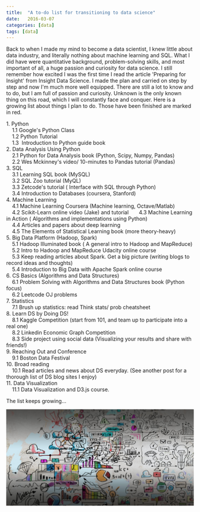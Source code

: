 ```yaml
---
title:  "A to-do list for transitioning to data science"
date:   2016-03-07
categories: [data]
tags: [data]
---
```

Back to when I made my mind to become a data scientist, I knew little about data industry, and literally nothing about machine learning and SQL. What I did have were quantitative background, problem-solving skills, and most important of all, a huge passion and curiosity for data science. I still remember how excited I was the first time I read the article 'Preparing for Insight' from Insight Data Science. I made the plan and carried on step by step and now I'm much more well equipped. There are still a lot to know and to do, but I am full of passion and curiosity. Unknown is the only known thing on this road, which I will constantly face and conquer. Here is a growing list about things I plan to do. Those have been finished are marked in red.


1. Python  
    1.1 Google's Python Class   
    1.2 Python Tutorial  
    1.3  Introduction to Python guide book  
2. Data Analysis Using Python  
    2.1 Python for Data Analysis book (Python, Scipy, Numpy, Pandas)   
    2.2 Wes Mckinney's video/ 10-minutes to Pandas tutorial (Pandas)  
3. SQL  
    3.1 Learning SQL book (MySQL)  
    3.2 SQL Zoo tutorial (MyQL)  
    3.3 Zetcode's tutorial ( Interface with SQL through Python)  
    3.4 Introduction to Databases (coursera, Stanford)  
4. Machine Learning  
    4.1 Machine Learning Coursera (Machine learning, Octave/Matlab)  
    4.2 Scikit-Learn online video (Jake) and tutorial   
    4.3 Machine Learning in Action ( Algorithms and implementations using Python)  
    4.4 Articles and papers about deep learning  
    4.5 The Elements of Statistical Learning book (more theory-heavy)  
5. Big Data Platform (Hadoop, Spark)  
    5.1 Hadoop Illuminated book ( A general intro to Hadoop and MapReduce)  
    5.2 Intro to Hadoop and MapReduce Udacity online course  
    5.3 Keep reading articles about Spark. Get a big picture (writing blogs to record ideas and thoughts)  
    5.4 Introduction to Big Data with Apache Spark online course    
6. CS Basics (Algorithms and Data Structures)  
    6.1 Problem Solving with Algorithms and Data Structures book (Python focus)  
    6.2 Leetcode OJ problems  
7. Statistics  
    7.1 Brush up statistics: read Think stats/ prob cheatsheet  
8. Learn DS by Doing DS!  
    8.1 Kaggle Competition (start from 101, and team up to participate into a real one)  
    8.2 Linkedin Economic Graph Competition  
    8.3 Side project using social data (Visualizing your results and share with friends!)  
9. Reaching Out and Conference  
    9.1 Boston Data Festival  
10. Broad reading  
    10.1 Read articles and news about DS everyday. (See another post for a thorough list of DS blog sites I enjoy)  
11. Data Visualization  
    11.1 Data Visualization and D3.js course.  

The list keeps growing...

![todo](/images/blogs/a-to-do-list.jpg)  
